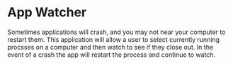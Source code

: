 # App Watcher

Sometimes applications will crash, and you may not near your computer to restart them. This application will allow a user to select currently running procsses on a computer and then watch to see if they close out. In the event of a crash the app will restart the process and continue to watch.
